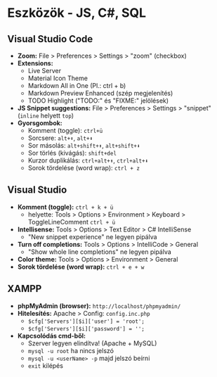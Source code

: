 # Eszközök - JS, C#, SQL

## Visual Studio Code
  - **Zoom:** File > Preferences > Settings > "zoom" (checkbox)
  - **Extensions:**
    - Live Server
    - Material Icon Theme
    - Markdown All in One (Pl.: ctrl + b)
    - Markdown Preview Enhanced (szép megjelenítés)
    - TODO Highlight ("TODO:" és "FIXME:" jelölések)
  - **JS Snippet suggestions:** File > Preferences > Settings > "snippet" (`inline` helyett `top`)
  - **Gyorsgombok:**
    - Komment (toggle): `ctrl+ü`
    - Sorcsere: `alt+⬆️`, `alt+⬇️`
    - Sor másolás: `alt+shift+⬆️`, `alt+shift+⬇️`
    - Sor törlés (kivágás): `shift+del`
    - Kurzor duplikálás: `ctrl+alt+⬆️`, `ctrl+alt+⬇️`
    - Sorok tördelése (word wrap): `ctrl + z`

## Visual Studio
  - **Komment (toggle):** `ctrl + k + ü`
    - helyette: Tools > Options > Environment > Keyboard > ToggleLineComment `ctrl + ü`
  - **Intellisense:** Tools > Options > Text Editor > C# IntelliSense
    - "New snippet experience" ne legyen pipálva
  - **Turn off completions:** Tools > Options > IntelliCode > General
    - "Show whole line completions" ne legyen pipálva
  - **Color theme:** Tools > Options > Environment > General
  - **Sorok tördelése (word wrap):** `ctrl + e + w`

## XAMPP
  - **phpMyAdmin (browser):** `http://localhost/phpmyadmin/`
  - **Hitelesítés:** Apache > Config: `config.inc.php`
    - `$cfg['Servers'][$i]['user'] = 'root';`
    - `$cfg['Servers'][$i]['password'] = '';`
  - **Kapcsolódás cmd-ből:**
    - Szerver legyen elindítva! (Apache + MySQL)
    - `mysql -u root` ha nincs jelszó
    - `mysql -u <userName> -p` majd jelszó beírni
    - `exit` kilépés

